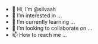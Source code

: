 - 👋 Hi, I’m @silvaah
- 👀 I’m interested in ...
- 🌱 I’m currently learning ...
- 💞️ I’m looking to collaborate on ...
- 📫 How to reach me ...

<!---
silvaah/silvaah is a ✨ special ✨ repository because its `README.md` (this file) appears on your GitHub profile.
You can click the Preview link to take a look at your changes.
--->

